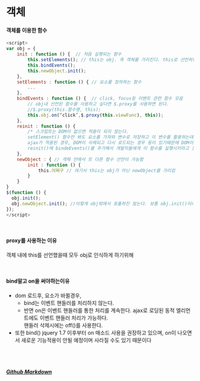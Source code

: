 # 객체

#### 객체를 이용한 함수
```javascript
<script>
var obj = {
    init : function () {  // 처음 실행되는 함수
        this.setElements(); // this는 obj. 즉 객체를 가리킨다. this로 선언하면 obj 객체 안에서 다 사용할 수 있다.
        this.bindEvents();
        this.newObject.init();
    },
    setElements : function () { // 요소를 정의하는 함수
        ...
    },
    bindEvents : function () {  // click, focus등 이벤트 관련 함수 모음
        // obj내 선언된 함수를 사용하고 싶다면 $.proxy를 사용하면 된다.
        //$.proxy(this.함수명, this);
        this.obj.on(‘click’,$.proxy(this.viewFunc), this));
    },
    reinit : function () {
        /* 스크립트는 DOM이 없으면 적용이 되지 않는다.
        setElement() 함수만 봐도 요소를 가져와 변수로 저장하고 이 변수를 활용하는데, DOM자체가 그려지지 않은 경우라면 소용이 없다.
        ajax가 적용된 경우, DOM이 삭제되고 다시 로드되는 경우 등이 있기때문에 DOM이 없는 경우를 대비해서 reinit함수를 만든다. 
        reinit()에 bindeEvents()를 추가해서 개발자들에게 이 함수를 실행시키라고 전달하는것이 좋다.*/
    },
    newObject : { // 객체 안에서 또 다른 함수 선언이 가능함
        init : function () {
            this.어쩌구 // 여기서 this는 obj가 아닌 newObject를 가리킴
        }
    }
}
$(function () {
  obj.init();
  obj.newObject.init(); //이렇게 obj밖에서 호출하진 않는다. 보통 obj.init()이나 obj 내부에서 함
});
</script>
```
<br>

#### proxy를 사용하는 이유
객체 내에 this를 선언했을때 모두 obj로 인식하게 하기위해

<br>

#### bind말고 on을 써야하는이유
+ dom 로드후, 요소가 바뀔경우,<br>
    + bind는 이벤트 핸들러를 처리하지 않는다.<br>
    + 반면 on은 이벤트 핸들러를 통한 처리를 계속한다. ajax로 로딩된 동적 엘리먼트에도 이벤트 핸들러 처리가 가능하다.<br>핸들러 삭제시에는 off()를 사용한다.
+ 또한 bind() jquery 1.7 이후부터 on 매소드 사용을 권장하고 있으며, on이 나오면서 새로운 기능적용이 안될 예정이며 사라질 수도 있기 때문이다



<br><br>
##### [Github Markdown](https://guides.github.com/features/mastering-markdown/)
